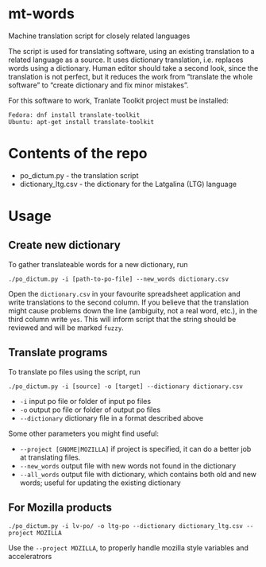 # mt-words
Machine translation script for closely related languages

The script is used for translating software, using an existing translation
to a related language as a source. It uses dictionary translation, i.e. replaces
words using a dictionary. Human editor should take a second look, since the
translation is not perfect, but it reduces the work from “translate the whole
software” to “create dictionary and fix minor mistakes”.

For this software to work, Tranlate Toolkit project must be installed:
```
Fedora: dnf install translate-toolkit
Ubuntu: apt-get install translate-toolkit
```

# Contents of the repo
* po_dictum.py - the translation script
* dictionary_ltg.csv - the dictionary for the Latgalina (LTG) language

# Usage

## Create new dictionary

To gather translateable words for a new dictionary, run
```
./po_dictum.py -i [path-to-po-file] --new_words dictionary.csv
```
Open the `dictionary.csv` in your favourite spreadsheet application and
write translations to the second column. If you believe that the translation
might cause problems down the line (ambiguity, not a real word, etc.), in the
third column write `yes`. This will inform script that the string should be
reviewed and will be marked `fuzzy`.

## Translate programs

To translate po files using the script, run
```
./po_dictum.py -i [source] -o [target] --dictionary dictionary.csv
```
* `-i` input po file or folder of input po files
* `-o` output po file or folder of output po files
* `--dictionary` dictionary file in a format described above

Some other parameters you might find useful:

* `--project [GNOME|MOZILLA]` if project is specified, it can do a better job
  at translating files.
* `--new_words` output file with new words not found in the dictionary
* `--all_words` output file with dictionary, which contains both old and new
  words; useful for updating the existing dictionary

## For Mozilla products
```
./po_dictum.py -i lv-po/ -o ltg-po --dictionary dictionary_ltg.csv --project MOZILLA
```

Use the `--project MOZILLA`, to properly handle mozilla style variables
and acceleratrors